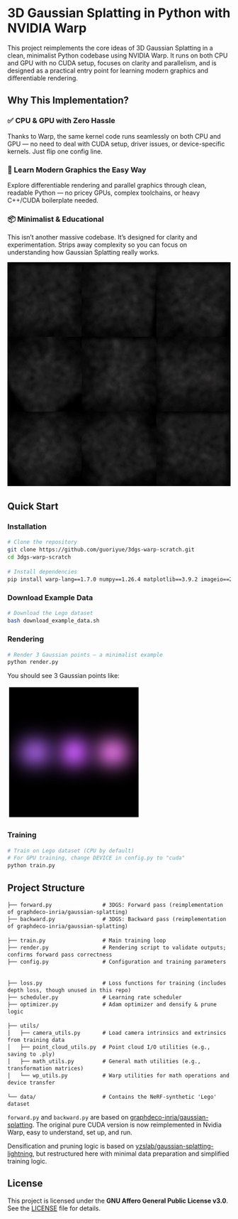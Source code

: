 # 3D Gaussian Splatting in Python with NVIDIA Warp

This project reimplements the core ideas of 3D Gaussian Splatting in a clean, minimalist Python codebase using NVIDIA Warp. It runs on both CPU and GPU with no CUDA setup, focuses on clarity and parallelism, and is designed as a practical entry point for learning modern graphics and differentiable rendering.

## Why This Implementation?

### ✅ CPU & GPU with Zero Hassle

Thanks to Warp, the same kernel code runs seamlessly on both CPU and GPU — no need to deal with CUDA setup, driver issues, or device-specific kernels. Just flip one config line.

### 🧠 Learn Modern Graphics the Easy Way

Explore differentiable rendering and parallel graphics through clean, readable Python — no pricey GPUs, complex toolchains, or heavy C++/CUDA boilerplate needed.

### 📦 Minimalist & Educational

This isn’t another massive codebase. It’s designed for clarity and experimentation. Strips away complexity so you can focus on understanding how Gaussian Splatting really works.

![The training video](examples/example_train_lego.gif)

## Quick Start

### Installation

```bash
# Clone the repository
git clone https://github.com/guoriyue/3dgs-warp-scratch.git
cd 3dgs-warp-scratch

# Install dependencies
pip install warp-lang==1.7.0 numpy==1.26.4 matplotlib==3.9.2 imageio==2.34.1 tqdm==4.66.5 plyfile torch==2.6.0
```

### Download Example Data

```bash
# Download the Lego dataset
bash download_example_data.sh
```


### Rendering

```bash
# Render 3 Gaussian points – a minimalist example
python render.py
```
You should see 3 Gaussian points like:

<img src="examples/example_render.png" alt="this" width="300"/>

### Training

```bash
# Train on Lego dataset (CPU by default)
# For GPU training, change DEVICE in config.py to "cuda"
python train.py
```


## Project Structure

```
├── forward.py                # 3DGS: Forward pass (reimplementation of graphdeco-inria/gaussian-splatting)
├── backward.py               # 3DGS: Backward pass (reimplementation of graphdeco-inria/gaussian-splatting)

├── train.py                  # Main training loop
├── render.py                 # Rendering script to validate outputs; confirms forward pass correctness
├── config.py                 # Configuration and training parameters


├── loss.py                   # Loss functions for training (includes depth loss, though unused in this repo)
├── scheduler.py              # Learning rate scheduler
├── optimizer.py              # Adam optimizer and densify & prune logic

├── utils/
│   ├── camera_utils.py       # Load camera intrinsics and extrinsics from training data
│   ├── point_cloud_utils.py  # Point cloud I/O utilities (e.g., saving to .ply)
│   ├── math_utils.py         # General math utilities (e.g., transformation matrices)
│   └── wp_utils.py           # Warp utilities for math operations and device transfer

└── data/                     # Contains the NeRF-synthetic 'Lego' dataset

```

`forward.py` and `backward.py` are based on [graphdeco-inria/gaussian-splatting](https://github.com/graphdeco-inria/gaussian-splatting). The original pure CUDA version is now reimplemented in Nvidia Warp, easy to understand, set up, and run.

Densification and pruning logic is based on [yzslab/gaussian-splatting-lightning](https://github.com/yzslab/gaussian-splatting-lightning), but restructured here with minimal data preparation and simplified training logic.

## License

This project is licensed under the **GNU Affero General Public License v3.0**.  
See the [LICENSE](./LICENSE) file for details.